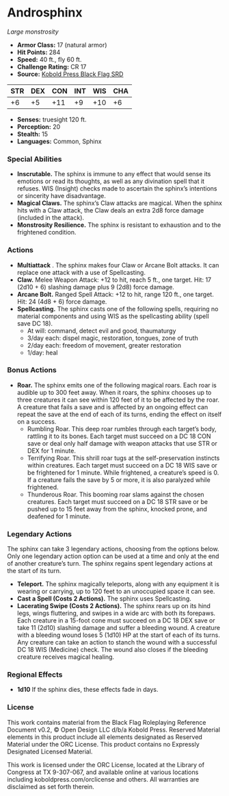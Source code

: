 # Androsphinx

*Large monstrosity*

- **Armor Class:** 17 (natural armor)
- **Hit Points:** 284
- **Speed:** 40 ft., fly 60 ft.
- **Challenge Rating:** CR 17
- **Source:** [Kobold Press Black Flag SRD](https://koboldpress.com/black-flag-roleplaying/)

| STR | DEX | CON | INT | WIS | CHA |
| --- | --- | --- | --- | --- | --- |
| +6 | +5 | +11 | +9 | +10 | +6 |

- **Senses:** truesight 120 ft.
- **Perception:** 20
- **Stealth:** 15
- **Languages:** Common, Sphinx

### Special Abilities

- **Inscrutable.** The sphinx is immune to any effect that would sense its emotions or read its thoughts, as well as any divination spell that it refuses. WIS (Insight) checks made to ascertain the sphinx’s intentions or sincerity have disadvantage.
- **Magical Claws.** The sphinx’s Claw attacks are magical. When the sphinx hits with a Claw attack, the Claw deals an extra 2d8 force damage (included in the attack).
- **Monstrosity Resilience.** The sphinx is resistant to exhaustion and to the frightened condition.

### Actions

- **Multiattack** . The sphinx makes four Claw or Arcane Bolt attacks. It can replace one attack with a use of Spellcasting.
- **Claw.** Melee Weapon Attack: +12 to hit, reach 5 ft., one target. Hit: 17 (2d10 + 6) slashing damage plus 9 (2d8) force damage.
- **Arcane Bolt.** Ranged Spell Attack: +12 to hit, range 120 ft., one target. Hit: 24 (4d8 + 6) force damage.
- **Spellcasting.** The sphinx casts one of the following spells, requiring no material components and using WIS as the spellcasting ability (spell save DC 18).
	- At will: command, detect evil and good, thaumaturgy
	- 3/day each: dispel magic, restoration, tongues, zone of truth
	- 2/day each: freedom of movement, greater restoration
	- 1/day: heal

### Bonus Actions

- **Roar.** The sphinx emits one of the following magical roars. Each roar is audible up to 300 feet away. When it roars, the sphinx chooses up to three creatures it can see within 120 feet of it to be affected by the roar. A creature that fails a save and is affected by an ongoing effect can repeat the save at the end of each of its turns, ending the effect on itself on a success.
	- Rumbling Roar. This deep roar rumbles through each target’s body, rattling it to its bones. Each target must succeed on a DC 18 CON save or deal only half damage with weapon attacks that use STR or DEX for 1 minute.
	- Terrifying Roar. This shrill roar tugs at the self-preservation instincts within creatures. Each target must succeed on a DC 18 WIS save or be frightened for 1 minute. While frightened, a creature’s speed is 0. If a creature fails the save by 5 or more, it is also paralyzed while frightened.
	- Thunderous Roar. This booming roar slams against the chosen creatures. Each target must succeed on a DC 18 STR save or be pushed up to 15 feet away from the sphinx, knocked prone, and deafened for 1 minute.

### Legendary Actions

The sphinx can take 3 legendary actions, choosing from the options below. Only one legendary action option can be used at a time and only at the end of another creature’s turn. The sphinx regains spent legendary actions at the start of its turn.

- **Teleport.** The sphinx magically teleports, along with any equipment it is wearing or carrying, up to 120 feet to an unoccupied space it can see.
- **Cast a Spell (Costs 2 Actions).** The sphinx uses Spellcasting.
- **Lacerating Swipe (Costs 2 Actions).** The sphinx rears up on its hind legs, wings fluttering, and swipes in a wide arc with both its forepaws. Each creature in a 15-foot cone must succeed on a DC 18 DEX save or take 11 (2d10) slashing damage and suffer a bleeding wound. A creature with a bleeding wound loses 5 (1d10) HP at the start of each of its turns. Any creature can take an action to stanch the wound with a successful DC 18 WIS (Medicine) check. The wound also closes if the bleeding creature receives magical healing.

### Regional Effects

- **1d10** If the sphinx dies, these effects fade in  days.
### License

This work contains material from the Black Flag Roleplaying Reference Document v0.2, © Open Design LLC d/b/a Kobold Press. Reserved Material elements in this product include all elements designated as Reserved Material under the ORC License. This product contains no Expressly Designated Licensed Material.

This work is licensed under the ORC License, located at the Library of Congress at TX 9-307-067, and available online at various locations including koboldpress.com/orclicense and others. All warranties are disclaimed as set forth therein.


